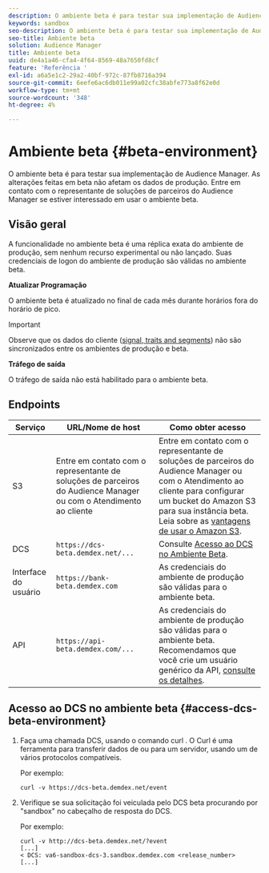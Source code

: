 ```yaml
---
description: O ambiente beta é para testar sua implementação de Audience Manager. As alterações feitas em beta não afetam os dados de produção. Entre em contato com o representante de soluções de parceiros do Audience Manager se estiver interessado em usar o ambiente beta.
keywords: sandbox
seo-description: O ambiente beta é para testar sua implementação de Audience Manager. As alterações feitas em beta não afetam os dados de produção. Entre em contato com o representante de soluções de parceiros do Audience Manager se estiver interessado em usar o ambiente beta.
seo-title: Ambiente beta
solution: Audience Manager
title: Ambiente beta
uuid: de4a1a46-cfa4-4f64-8569-48a7650fd8cf
feature: 'Referência '
exl-id: a6a5e1c2-29a2-40bf-972c-87fb8716a394
source-git-commit: 6eefe6ac6db011e99a02cfc38abfe773a8f62e0d
workflow-type: tm+mt
source-wordcount: '348'
ht-degree: 4%

---
```


# Ambiente beta {#beta-environment}

O ambiente beta é para testar sua implementação de Audience Manager. As alterações feitas em beta não afetam os dados de produção. Entre em contato com o representante de soluções de parceiros do Audience Manager se estiver interessado em usar o ambiente beta.

## Visão geral

A funcionalidade no ambiente beta é uma réplica exata do ambiente de produção, sem nenhum recurso experimental ou não lançado. Suas credenciais de logon do ambiente de produção são válidas no ambiente beta.

**Atualizar Programação**

O ambiente beta é atualizado no final de cada mês durante horários fora do horário de pico.

>[!IMPORTANT]
>
>Observe que os dados do cliente ([signal, traits and segments](https://experienceleague.adobe.com/docs/audience-manager/user-guide/reference/signal-trait-segment.html?lang=en)) não são sincronizados entre os ambientes de produção e beta.

**Tráfego de saída**

O tráfego de saída não está habilitado para o ambiente beta.

## Endpoints

| Serviço | URL/Nome de host | Como obter acesso |
|--- |--- | --- |
| S3 | Entre em contato com o representante de soluções de parceiros do Audience Manager ou com o Atendimento ao cliente | Entre em contato com o representante de soluções de parceiros do Audience Manager ou com o Atendimento ao cliente para configurar um bucket do Amazon S3 para sua instância beta. Leia sobre as [vantagens de usar o Amazon S3](../reference/amazon-s3.md). |
| DCS | `https://dcs-beta.demdex.net/...` | Consulte [Acesso ao DCS no Ambiente Beta](../reference/beta-environment.md#access-dcs-beta-environment). |
| Interface do usuário | `https://bank-beta.demdex.com` | As credenciais do ambiente de produção são válidas para o ambiente beta. |
| API | `https://api-beta.demdex.com/...` | As credenciais do ambiente de produção são válidas para o ambiente beta. Recomendamos que você crie um usuário genérico da API, [consulte os detalhes](../api/rest-api-main/aam-api-getting-started.md#requirements). |

## Acesso ao DCS no ambiente beta {#access-dcs-beta-environment}

1. Faça uma chamada DCS, usando o comando curl [](https://curl.haxx.se/docs/manpage.html). O Curl é uma ferramenta para transferir dados de ou para um servidor, usando um de vários protocolos compatíveis.

   Por exemplo:

   `curl -v https://dcs-beta.demdex.net/event`

1. Verifique se sua solicitação foi veiculada pelo DCS beta procurando por &quot;sandbox&quot; no cabeçalho de resposta do DCS.

   Por exemplo:

   ```
   curl -v http://dcs-beta.demdex.net/?event
   [...]
   < DCS: va6-sandbox-dcs-3.sandbox.demdex.com <release_number>
   [...]
   ```

<!--

1. Determine the load balancer's endpoint IP addresses.

   Run the `dig`  [command](https://en.wikipedia.org/wiki/Dig_(command)) to determine the IP address of the nearest load balancer. The `dig` command queries the Domain Name System and returns the name and IP addresses of the [!DNL Audience Manager] [!UICONTROL Data Collection Servers (DCS)].

   ```
   dig dcs-beta.demdex.net
   ...
   dcs-sandbox-1754093861.us-east-1.elb.amazonaws.com. 60 IN A 52.87.15.51
   dcs-sandbox-1754093861.us-east-1.elb.amazonaws.com. 60 IN A 50.16.150.8
   dcs-sandbox-1754093861.us-east-1.elb.amazonaws.com. 60 IN A 52.2.228.100
   ```

2. Using one of the addresses in the above table, add a static DNS entry in the [!DNL /etc/hosts] file.

   On Windows, modify [!DNL c:\WINDOWS\system32\drivers\etc\hosts].

   For example:

   [!DNL 52.87.15.51 *`samplepartner`*.demdex.net]

   >[!NOTE]
   >
   >The addresses change occasionally, so you must keep your [!DNL /etc/hosts] file up to date.

   Additionally, if you need to set up ID synchronization, you must add a similar entry for [!DNL dpm.demdex.net.]

   [!DNL 52.87.15.51 dpm.demdex.net]. 

3. Make a DCS call, using the `curl` [command](https://curl.haxx.se/docs/manpage.html). Curl is a tool to transfer data from or to a server, using one of many supported protocols.

   For example:

   [!DNL https://<domain>/event?product=camera] 

4. Verify that your request was served by the beta DCS by looking for "sandbox" in the DCS response header.

   For example:

   ```
   curl -v https://dcs-beta.demdex.net/?event
   [...]
   < DCS: va6-sandbox-dcs-3.sandbox.demdex.com <release_number>
   [...]
   ```

   -->

